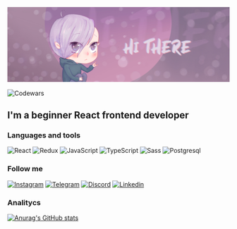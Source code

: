 ![Header](https://github.com/THEiDiet/THEiDiet/blob/main/assets/header.jpg)

![Codewars](https://www.codewars.com/users/Al969kravets/badges/small)

## I'm a beginner React frontend developer 

### Languages and tools

![React](https://img.shields.io/badge/-React-331D2F?style=for-the-badge&logo=react)
![Redux](https://img.shields.io/badge/-Redux-331D2F?style=for-the-badge&logo=redux)
![JavaScript](https://img.shields.io/badge/-JavaScript-331D2F?style=for-the-badge&logo=JavaScript)
![TypeScript](https://img.shields.io/badge/-TypeScript-331D2F?style=for-the-badge&logo=TypeScript)
![Sass](https://img.shields.io/badge/-SASS-331D2F?style=for-the-badge&logo=Sass)
![Postgresql](https://img.shields.io/badge/-postgresql-331D2F?style=for-the-badge&logo=postgresql)

### Follow me

[![Instagram](https://img.shields.io/badge/-Instagram-331D2F?style=for-the-badge&logo=Instagram)](https://www.instagram.com/kravetss_alex/)
[![Telegram](https://img.shields.io/badge/-Telegram-331D2F?style=for-the-badge&logo=Telegram)](https://t.me/alex_kravets)
[![Discord](https://img.shields.io/badge/-Discord-331D2F?style=for-the-badge&logo=Discord)](https://discord.gg/38YyHd7M6a)
[![Linkedin](https://img.shields.io/badge/-Linkedin-331D2F?style=for-the-badge&logo=Linkedin)](https://www.linkedin.com/in/alex-kravets-b56b66223/)

### Analitycs

[![Anurag's GitHub stats](https://github-readme-stats.vercel.app/api?username=THEiDiet&hide=contribs&show_icons=true&theme=dracula&icon_color=93B8D3&title_color=EFC3E5&bg_color=90,201C2A,281B23&text_color=FFF3FC&border_color=4F495E)](https://github.com/anuraghazra/github-readme-stats)


